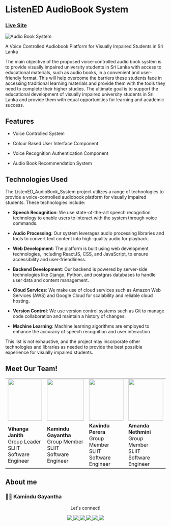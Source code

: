 # ListenED AudioBook System

### [Live Site](https://listen-ed.netlify.app/)

![Audio Book System](https://res.cloudinary.com/dmfljlyu1/image/upload/v1698773910/audiobooksystem_qqkkeb.jpg)

A Voice Controlled Audiobook Platform for Visually Impaired Students in Sri Lanka

The main objective of the proposed voice-controlled audio book system is to provide visually impaired
university students in Sri Lanka with access to educational materials, such as audio books, in a
convenient and user-friendly format. This will help overcome the barriers these students face in
accessing traditional learning materials and provide them with the tools they need to complete their
higher studies. The ultimate goal is to support the educational development of visually impaired
university students in Sri Lanka and provide them with equal opportunities for learning and
academic success.

## Features
- Voice Controlled System

- Colour Based User Interface Component 

- Voice Recognition Authentication Component

- Audio Book Recommendation System

## Technologies Used

The ListenED_AudioBook_System project utilizes a range of technologies to provide a voice-controlled audiobook platform for visually impaired students. These technologies include:

- **Speech Recognition**: We use state-of-the-art speech recognition technology to enable users to interact with the system through voice commands.

- **Audio Processing**: Our system leverages audio processing libraries and tools to convert text content into high-quality audio for playback.

- **Web Development**: The platform is built using web development technologies, including ReactJS, CSS, and JavaScript, to ensure accessibility and user-friendliness.

- **Backend Development**: Our backend is powered by server-side technologies like Django, Python, and postgras databases to handle user data and content management.

- **Cloud Services**: We make use of cloud services such as Amazon Web Services (AWS) and Google Cloud for scalability and reliable cloud hosting.

- **Version Control**: We use version control systems such as Git to manage code collaboration and maintain a history of changes.

- **Machine Learning**: Machine learning algorithms are employed to enhance the accuracy of speech recognition and user interaction.

This list is not exhaustive, and the project may incorporate other technologies and libraries as needed to provide the best possible experience for visually impaired students.


## Meet Our Team!

<div class="table-container" style="width: 100%;">
    <table style="width: 100%;">
        <tr>
            <td><img src="https://media.licdn.com/dms/image/C4D03AQHTlOHM8NKOaw/profile-displayphoto-shrink_400_400/0/1614565198876?e=1699488000&v=beta&t=_ow3QZsJOl6Y8jgXsh2pMQ4jR0hI-XbsWUeHyHNolsc" width="100%" height="130" style="object-fit: cover;"></td>
            <td><img src="https://media.licdn.com/dms/image/C5603AQGnBMwskpBqvw/profile-displayphoto-shrink_800_800/0/1656409186148?e=2147483647&v=beta&t=1JY6ZWlcPp7IySxX-_I6ECkodmTMZFKR4WA1K5nl75A" width="100%" height="130" style="object-fit: cover;"></td>
            <td><img src="https://media.licdn.com/dms/image/D5603AQFZaeGB6WnZ5w/profile-displayphoto-shrink_400_400/0/1691774590062?e=1699488000&v=beta&t=FNb0KvJp4qXemhSbCLCtKvxrDYC7ndrK6O3WGg9cUoE" width="100%" height="130" style="object-fit: cover;"></td>
            <td><img src="https://media.licdn.com/dms/image/C5603AQHcb0zJv_-MBg/profile-displayphoto-shrink_800_800/0/1657124009878?e=2147483647&v=beta&t=a-JkWMuof1qHaz7bX8F-sq_RKMK8_beStYSHcV1XNwU" width="100%" height="130" style="object-fit: cover;"></td>
        </tr>
        <tr>
            <td><strong>Vihanga Janith</strong><br>Group Leader<br>SLIIT<br>Software Engineer</td>
            <td><strong>Kamindu Gayantha</strong><br>Group Member<br>SLIIT<br>Software Engineer</td>
            <td><strong>Kavindu Perera</strong><br>Group Member<br>SLIIT<br>Software Engineer</td>
            <td><strong>Amanda Nethmini</strong><br>Group Member<br>SLIIT<br>Software Engineer</td>
        </tr>
    </table>
</div>




## About me

### 👨‍💻 Kamindu Gayantha

   <div align="center">
<p align="center">Let's connect!</p>

<a href="https://lk.linkedin.com/in/kamindu-gayantha-4693661b5" target="blank">
    <img src="https://img.shields.io/badge/linkedin-%230077B5.svg?&style=for-the-badge&logo=linkedin&logoColor=white" />
</a>

<a href="https://medium.com/@kamidugayantha" target="blank">
    <img src="https://img.shields.io/badge/Medium-12100E?style=for-the-badge&logo=medium&logoColor=white" />
</a>

<a href="https://stackoverflow.com" target="blank">
    <img src="https://img.shields.io/badge/Stack_Overflow-FE7A16?style=for-the-badge&logo=stack-overflow&logoColor=white" />
</a>

<a href = "https://twitter.com/k_a_m_i_n_d_u_" target="blank">
    <img src="https://img.shields.io/badge/Twitter-1DA1F2?style=for-the-badge&logo=twitter&logoColor=white" />
</a>

<a href="https://www.facebook.com/people/Kamindu-Gayantha/pfbid0HiQ3VyBUHkvNnHN3Soc6tjJqmNhdNqopfatjNJQ53eHnCCZ5s7h95GLDDvKtUTZkl/" target="blank">
    <img src="https://img.shields.io/badge/Facebook-1877F2?style=for-the-badge&logo=facebook&logoColor=white" />
</a>

<a href="https://www.instagram.com/k_a_m_i_n_d_u_/" target="blank">
    <img src="https://img.shields.io/badge/Instagram-E4405F?style=for-the-badge&logo=instagram&logoColor=white" />
</a>

</div>




